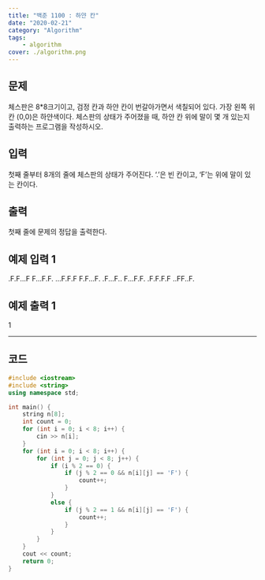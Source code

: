 ```yaml
---
title: "백준 1100 : 하얀 칸"
date: "2020-02-21"
category: "Algorithm"
tags:
    - algorithm
cover: ./algorithm.png
---
```


## 문제

체스판은 8*8크기이고, 검정 칸과 하얀 칸이 번갈아가면서 색칠되어 있다. 가장 왼쪽 위칸 (0,0)은 하얀색이다. 체스판의 상태가 주어졌을 때, 하얀 칸 위에 말이 몇 개 있는지 출력하는 프로그램을 작성하시오.

## 입력

첫째 줄부터 8개의 줄에 체스판의 상태가 주어진다. ‘.’은 빈 칸이고, ‘F’는 위에 말이 있는 칸이다.

## 출력

첫째 줄에 문제의 정답을 출력한다.

## 예제 입력 1

.F.F...F F...F.F. ...F.F.F F.F...F. .F...F.. F...F.F. .F.F.F.F ..FF..F.

## 예제 출력 1

1

------

## 코드

```c++
#include <iostream>
#include <string>
using namespace std;

int main() {
	string n[8];
	int count = 0;
	for (int i = 0; i < 8; i++) {
		cin >> n[i];
	}
	for (int i = 0; i < 8; i++) {
		for (int j = 0; j < 8; j++) {
			if (i % 2 == 0) {
				if (j % 2 == 0 && n[i][j] == 'F') {
					count++;
				}
			}
			else {
				if (j % 2 == 1 && n[i][j] == 'F') {
					count++;
				}
			}
		}
	}
	cout << count;
	return 0;
}
```